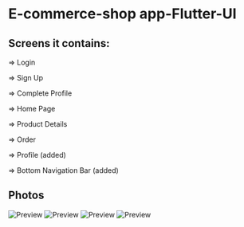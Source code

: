 # E-commerce-shop app-Flutter-UI

## Screens it contains:

=> Login

=> Sign Up

=> Complete Profile

=> Home Page

=> Product Details

=> Order

=> Profile (added)

=> Bottom Navigation Bar (added)

## Photos
![Preview](1.png)
![Preview](2.png)
![Preview](3.png)
![Preview](4.png)
